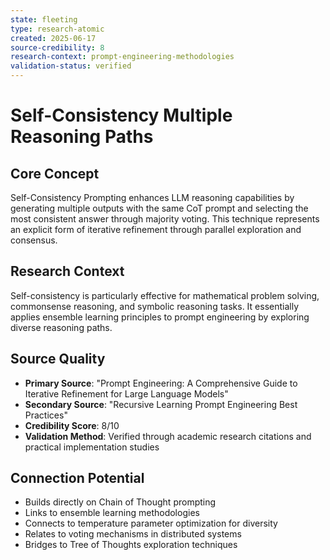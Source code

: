 ```yaml
---
state: fleeting
type: research-atomic
created: 2025-06-17
source-credibility: 8
research-context: prompt-engineering-methodologies
validation-status: verified
---
```


# Self-Consistency Multiple Reasoning Paths

## Core Concept
Self-Consistency Prompting enhances LLM reasoning capabilities by generating multiple outputs with the same CoT prompt and selecting the most consistent answer through majority voting. This technique represents an explicit form of iterative refinement through parallel exploration and consensus.

## Research Context
Self-consistency is particularly effective for mathematical problem solving, commonsense reasoning, and symbolic reasoning tasks. It essentially applies ensemble learning principles to prompt engineering by exploring diverse reasoning paths.

## Source Quality
- **Primary Source**: "Prompt Engineering: A Comprehensive Guide to Iterative Refinement for Large Language Models"
- **Secondary Source**: "Recursive Learning Prompt Engineering Best Practices"
- **Credibility Score**: 8/10
- **Validation Method**: Verified through academic research citations and practical implementation studies

## Connection Potential
- Builds directly on Chain of Thought prompting
- Links to ensemble learning methodologies
- Connects to temperature parameter optimization for diversity
- Relates to voting mechanisms in distributed systems
- Bridges to Tree of Thoughts exploration techniques